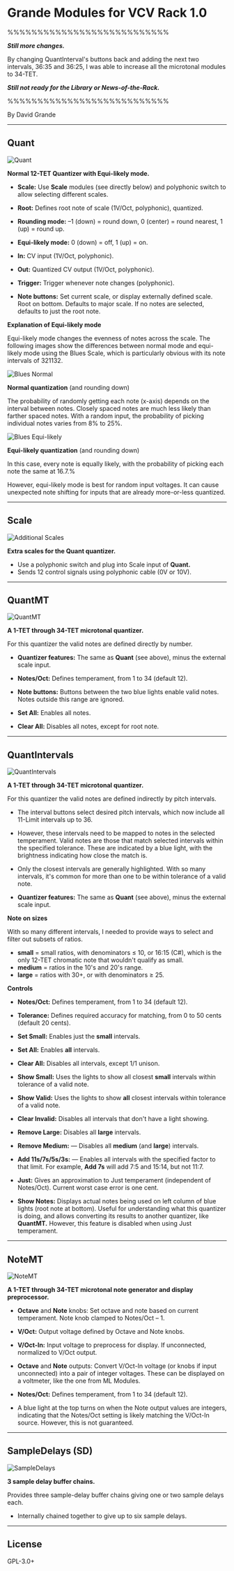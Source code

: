 Grande Modules for VCV Rack 1.0
===============================
%%%%%%%%%%%%%%%%%%%%%%%%%%%

***Still more changes.***

By changing QuantInterval's buttons back and adding the next two intervals, 36:35 and 36:25, I was able to increase all the microtonal modules to 34-TET.

***Still not ready for the Library or News-of-the-Rack.***

%%%%%%%%%%%%%%%%%%%%%%%%%%%

By David Grande


***

Quant
-----
![Quant](images/Quant.png "Quant")

**Normal 12-TET Quantizer with Equi-likely mode.**

- **Scale:** Use **Scale** modules (see directly below) and polyphonic switch to allow selecting different scales.

- **Root:** Defines root note of scale (1V/Oct, polyphonic), quantized.

- **Rounding mode:** –1 (down) = round down, 0 (center) = round nearest, 1 (up) = round up.

- **Equi-likely mode:** 0 (down) = off, 1 (up) = on.

- **In:** CV input (1V/Oct, polyphonic).

- **Out:** Quantized CV output (1V/Oct, polyphonic).

- **Trigger:** Trigger whenever note changes (polyphonic).

- **Note buttons:** Set current scale, or display externally defined scale. Root on bottom. Defaults to major scale. If no notes are selected, defaults to just the root note.

**Explanation of Equi-likely mode**

Equi-likely mode changes the evenness of notes across the scale. The following images show the differences between normal mode and equi-likely mode using the Blues Scale, which is particularly obvious with its note intervals of 321132. 

![Blues Normal](images/blues_normal.png "Normal")

**Normal quantization** (and rounding down)

The probability of randomly getting each note (x-axis) depends on the interval between notes. Closely spaced notes are much less likely than farther spaced notes. With a random input, the probability of picking individual notes varies from 8% to 25%.

![Blues Equi-likely](images/blues_equilikely.png "Equi-likely")

**Equi-likely quantization** (and rounding down)

In this case, every note is equally likely, with the probability of picking each note the same at 16.7.%

However, equi-likely mode is best for random input voltages. It can cause unexpected note shifting for inputs that are already more-or-less quantized.


***

Scale
-----
![Additional Scales](images/additional_scales.png "Additional Scales")

**Extra scales for the Quant quantizer.**

- Use a polyphonic switch and plug into Scale input of **Quant.**
- Sends 12 control signals using polyphonic cable (0V or 10V).


***

QuantMT
-------
![QuantMT](images/QuantMT.png "QuantMT")

**A 1-TET through 34-TET microtonal quantizer.**

For this quantizer the valid notes are defined directly by number.

- **Quantizer features:** The same as **Quant** (see above), minus the external scale input. 

- **Notes/Oct:** Defines temperament, from 1 to 34 (default 12).

- **Note buttons:** Buttons between the two blue lights enable valid notes. Notes outside this range are ignored.

- **Set All:** Enables all notes.

- **Clear All:** Disables all notes, except for root note.


***

QuantIntervals
--------------
![QuantIntervals](images/QuantIntervals.png "QuantIntervals")

**A 1-TET through 34-TET microtonal quantizer.**

For this quantizer the valid notes are defined indirectly by pitch intervals.

- The interval buttons select desired pitch intervals, which now include all 11-Limit intervals up to 36.

- However, these intervals need to be mapped to notes in the selected temperament. Valid notes are those that match selected intervals within the specified tolerance. These are indicated by a blue light, with the brightness indicating how close the match is.

- Only the closest intervals are generally highlighted. With so many intervals, it's common for more than one to be within tolerance of a valid note.

- **Quantizer features:** The same as **Quant** (see above), minus the external scale input. 

**Note on sizes**

With so many different intervals, I needed to provide ways to select and filter out subsets of ratios.

- **small** = small ratios, with denominators ≤ 10, or 16:15 (C#), which is the only 12-TET chromatic note that wouldn't qualify as small.
- **medium** = ratios in the 10's and 20's range.
- **large** = ratios with 30+, or with denominators ≥ 25.

**Controls**

- **Notes/Oct:** Defines temperament, from 1 to 34 (default 12).

- **Tolerance:** Defines required accuracy for matching, from 0 to 50 cents (default 20 cents).

- **Set Small:** Enables just the **small** intervals.

- **Set All:** Enables **all** intervals.

- **Clear All:** Disables all intervals, except 1/1 unison.

- **Show Small:** Uses the lights to show all closest **small** intervals within tolerance of a valid note.

- **Show Valid:** Uses the lights to show **all** closest intervals within tolerance of a valid note.

- **Clear Invalid:** Disables all intervals that don't have a light showing.

- **Remove Large:** Disables all **large** intervals.

- **Remove Medium:** — Disables all **medium** (and **large**) intervals.

- **Add 11s/7s/5s/3s:** — Enables all intervals with the specified factor to that limit. For example, **Add 7s** will add 7:5 and 15:14, but not 11:7.

- **Just:** Gives an approximation to Just temperament (independent of Notes/Oct). Current worst case error is one cent.

- **Show Notes:** Displays actual notes being used on left column of blue lights (root note at bottom). Useful for understanding what this quantizer is doing, and allows converting its results to another quantizer, like **QuantMT.** However, this feature is disabled when using Just temperament.


***

NoteMT
------
![NoteMT](images/NoteMT.png "NoteMT")

**A 1-TET through 34-TET microtonal note generator and display preprocessor.**

- **Octave** and **Note** knobs: Set octave and note based on current temperament. Note knob clamped to Notes/Oct – 1.

- **V/Oct:** Output voltage defined by Octave and Note knobs.

- **V/Oct-In:** Input voltage to preprocess for display. If unconnected, normalized to V/Oct output.

- **Octave** and **Note** outputs: Convert V/Oct-In voltage (or knobs if input unconnected) into a pair of integer voltages. These can be displayed on a voltmeter, like the one from ML Modules.

- **Notes/Oct:** Defines temperament, from 1 to 34 (default 12).

- A blue light at the top turns on when the Note output values are integers, indicating that the Notes/Oct setting is likely matching the V/Oct-In source. However, this is not guaranteed.


***

SampleDelays (SD)
-----------------
![SampleDelays](images/SampleDelays.png "SampleDelays")

**3 sample delay buffer chains.**

Provides three sample-delay buffer chains giving one or two sample delays each.

- Internally chained together to give up to six sample delays.


***

License
-------

GPL-3.0+
